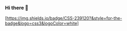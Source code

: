 ### Hi there 👋

[https://img.shields.io/badge/CSS-239120?&style=for-the-badge&logo=css3&logoColor=white]
